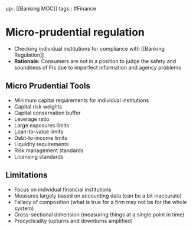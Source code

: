 up:: [[Banking MOC]]
tags:: #Finance 
# Micro-prudential regulation
- Checking individual institutions for compliance with [[Banking Regulation]]
- **Rationale:** Consumers are not in a position to judge the safety and soundness of FIs due to imperfect information and agency problems
## Micro Prudential Tools
- Minimum capital requirements for individual institutions
- Capital risk weights
- Capital conservation buffer
- Leverage ratio
- Large exposures limits
- Loan-to-value limits
- Debt-to-income limits
- Liquidity requirements
- Risk management standards
- Licensing standards
## Limitations
- Focus on individual financial institutions
- Measures largely based on accounting data (can be a bit inaccurate)
- Fallacy of composition (what is true for a firm may not be for the whole system)
- Cross-sectional dimension (measuring things at a single point in time)
- Procyclicality (upturns and downturns amplified)